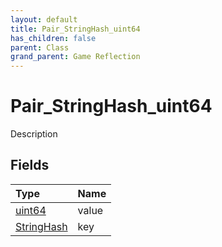 ```yaml
---
layout: default
title: Pair_StringHash_uint64
has_children: false
parent: Class
grand_parent: Game Reflection
---
```

# Pair_StringHash_uint64
Description 

## Fields
| Type | Name |
|:-------------|:--------------|
| [uint64](/game-reflection/components/uint64.md) | value |
| [StringHash](/game-reflection/classes/string_hash.md) | key |
